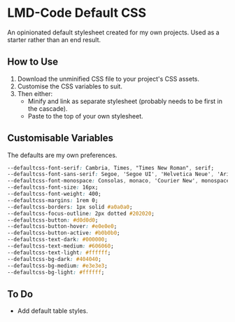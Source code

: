 # LMD-Code Default CSS

An opinionated default stylesheet created for my own projects. Used as a starter rather than an end result.

## How to Use

1. Download the unminified CSS file to your project's CSS assets.
2. Customise the CSS variables to suit.
3. Then either:
    - Minify and link as separate stylesheet (probably needs to be first in the cascade).
    - Paste to the top of your own stylesheet.

## Customisable Variables

The defaults are my own preferences.

```css
--defaultcss-font-serif: Cambria, Times, "Times New Roman", serif;
--defaultcss-font-sans-serif: Segoe, 'Segoe UI', 'Helvetica Neue', 'Arial Nova', Helvetica, Arial, sans-serif; 
--defaultcss-font-monospace: Consolas, monaco, 'Courier New', monospace;
--defaultcss-font-size: 16px;
--defaultcss-font-weight: 400;
--defaultcss-margins: 1rem 0;
--defaultcss-borders: 1px solid #a0a0a0;
--defaultcss-focus-outline: 2px dotted #202020;
--defaultcss-button: #d0d0d0;
--defaultcss-button-hover: #e0e0e0;
--defaultcss-button-active: #b0b0b0;
--defaultcss-text-dark: #000000;
--defaultcss-text-medium: #606060;
--defaultcss-text-light: #ffffff;
--defaultcss-bg-dark: #404040;
--defaultcss-bg-medium: #e3e3e3;
--defaultcss-bg-light: #ffffff;
```

## To Do

- Add default table styles.
